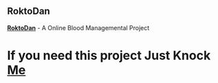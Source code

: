 ## RoktoDan
<b><a href="https://github.com/sabbirshawon/roktodan/">RoktoDan</a></b> - A Online Blood Managemental Project



<h1> If you need this project Just Knock <a href="https://m.me/sabbirrrrr/">Me</a>
